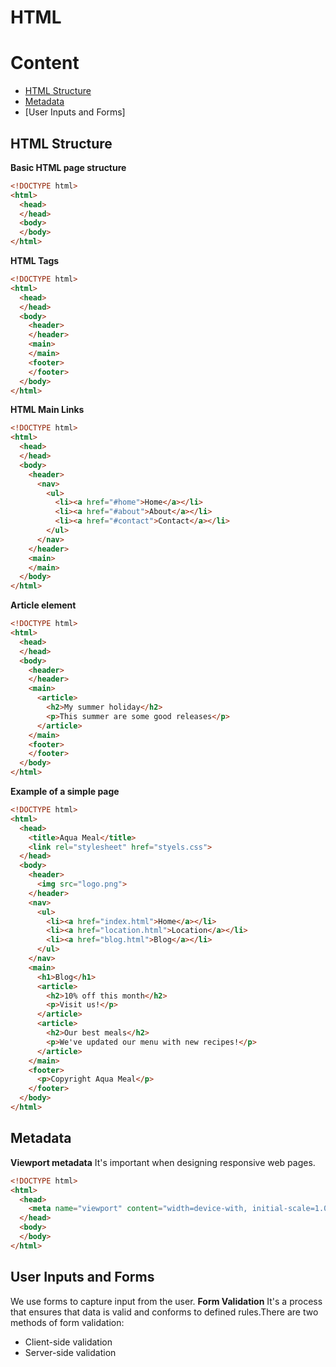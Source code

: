 # HTML

# Content

* [HTML Structure](#html-structure)
* [Metadata](#metadata)
* [User Inputs and Forms]

## HTML Structure
**Basic HTML page structure**
```html
<!DOCTYPE html>
<html> 
  <head>
  </head>
  <body>
  </body>
</html>
```
**HTML Tags**
```html
<!DOCTYPE html>
<html>
  <head>
  </head>
  <body>
    <header>
    </header>
    <main>
    </main>
    <footer>
    </footer>
  </body>
</html>
```
**HTML Main Links**
```html
<!DOCTYPE html>
<html>
  <head>
  </head>
  <body>
    <header>
      <nav>
        <ul>
          <li><a href="#home">Home</a></li>
          <li><a href="#about">About</a></li>
          <li><a href="#contact">Contact</a></li>
        </ul>
      </nav>
    </header>
    <main>
    </main>
  </body>
</html>
```
**Article element**
```html
<!DOCTYPE html>
<html>
  <head>
  </head>
  <body>
    <header>
    </header>
    <main>
      <article>
        <h2>My summer holiday</h2>
        <p>This summer are some good releases</p>
      </article>
    </main>
    <footer>
    </footer>
  </body>
</html>
```
**Example of a simple page**
```html
<!DOCTYPE html>
<html>
  <head>
    <title>Aqua Meal</title>
    <link rel="stylesheet" href="styels.css">
  </head>
  <body>
    <header>
      <img src="logo.png">
    </header>
    <nav>
      <ul>
        <li><a href="index.html">Home</a></li>
        <li><a href="location.html">Location</a></li>
        <li><a href="blog.html">Blog</a></li>
      </ul>
    </nav>
    <main>
      <h1>Blog</h1>
      <article>
        <h2>10% off this month</h2>
        <p>Visit us!</p>
      </article>
      <article>
        <h2>Our best meals</h2>
        <p>We've updated our menu with new recipes!</p>
      </article>
    </main>
    <footer>
      <p>Copyright Aqua Meal</p>
    </footer>
  </body>
</html>
```
## Metadata
**Viewport metadata**
It's important when designing responsive web pages.
```html
<!DOCTYPE html>
<html>
  <head>
    <meta name="viewport" content="width=device-with, initial-scale=1.0">
  </head>
  <body>
  </body>
</html>
```

## User Inputs and Forms
We use forms to capture input from the user.
**Form Validation**
It's a process that ensures that data is valid and conforms to defined rules.There are two methods of form validation:
* Client-side validation
* Server-side validation